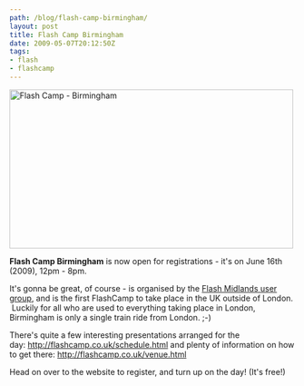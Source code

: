 ```yaml
---
path: /blog/flash-camp-birmingham/
layout: post
title: Flash Camp Birmingham
date: 2009-05-07T20:12:50Z
tags:
- flash
- flashcamp
---
```


<a href="http://flashcamp.co.uk/" target="_blank"><img class="alignnone size-full wp-image-871" title="Flash Camp - Birmingham" src="http://uploads.psyked.co.uk/2009/05/flashcampbirmingham.jpg" alt="Flash Camp - Birmingham" width="500" height="280" /></a>

<strong>Flash Camp Birmingham</strong> is now open for registrations - it's on June 16th (2009), 12pm - 8pm.

It's gonna be great, of course - is organised by the <a href="http://flashmidlands.com/" target="_blank">Flash Midlands user group</a>, and is the first FlashCamp to take place in the UK outside of London.  Luckily for all who are used to everything taking place in London, Birmingham is only a single train ride from London. ;-)

There's quite a few interesting presentations arranged for the day: <a href="http://flashcamp.co.uk/schedule.html">http://flashcamp.co.uk/schedule.html</a> and plenty of information on how to get there: <a href="http://flashcamp.co.uk/venue.html">http://flashcamp.co.uk/venue.html</a>

Head on over to the website to register, and turn up on the day! (It's free!)